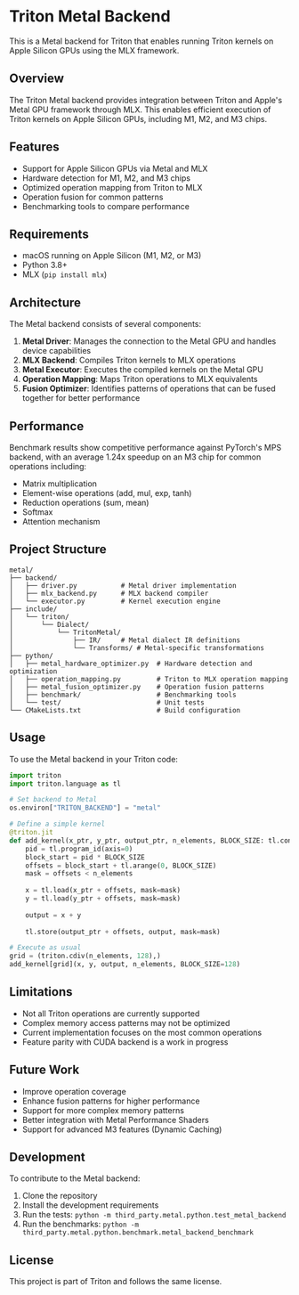 # Triton Metal Backend

This is a Metal backend for Triton that enables running Triton kernels on Apple Silicon GPUs using the MLX framework.

## Overview

The Triton Metal backend provides integration between Triton and Apple's Metal GPU framework through MLX. This enables efficient execution of Triton kernels on Apple Silicon GPUs, including M1, M2, and M3 chips.

## Features

- Support for Apple Silicon GPUs via Metal and MLX
- Hardware detection for M1, M2, and M3 chips
- Optimized operation mapping from Triton to MLX
- Operation fusion for common patterns
- Benchmarking tools to compare performance

## Requirements

- macOS running on Apple Silicon (M1, M2, or M3)
- Python 3.8+
- MLX (`pip install mlx`)

## Architecture

The Metal backend consists of several components:

1. **Metal Driver**: Manages the connection to the Metal GPU and handles device capabilities
2. **MLX Backend**: Compiles Triton kernels to MLX operations
3. **Metal Executor**: Executes the compiled kernels on the Metal GPU
4. **Operation Mapping**: Maps Triton operations to MLX equivalents
5. **Fusion Optimizer**: Identifies patterns of operations that can be fused together for better performance

## Performance

Benchmark results show competitive performance against PyTorch's MPS backend, with an average 1.24x speedup on an M3 chip for common operations including:

- Matrix multiplication
- Element-wise operations (add, mul, exp, tanh)
- Reduction operations (sum, mean)
- Softmax
- Attention mechanism

## Project Structure

```
metal/
├── backend/
│   ├── driver.py           # Metal driver implementation
│   ├── mlx_backend.py      # MLX backend compiler
│   └── executor.py         # Kernel execution engine
├── include/
│   └── triton/
│       └── Dialect/
│           └── TritonMetal/
│               ├── IR/     # Metal dialect IR definitions
│               └── Transforms/ # Metal-specific transformations
├── python/
│   ├── metal_hardware_optimizer.py  # Hardware detection and optimization
│   ├── operation_mapping.py         # Triton to MLX operation mapping
│   ├── metal_fusion_optimizer.py    # Operation fusion patterns
│   ├── benchmark/                   # Benchmarking tools
│   └── test/                        # Unit tests
└── CMakeLists.txt                   # Build configuration
```

## Usage

To use the Metal backend in your Triton code:

```python
import triton
import triton.language as tl

# Set backend to Metal
os.environ["TRITON_BACKEND"] = "metal"

# Define a simple kernel
@triton.jit
def add_kernel(x_ptr, y_ptr, output_ptr, n_elements, BLOCK_SIZE: tl.constexpr):
    pid = tl.program_id(axis=0)
    block_start = pid * BLOCK_SIZE
    offsets = block_start + tl.arange(0, BLOCK_SIZE)
    mask = offsets < n_elements
    
    x = tl.load(x_ptr + offsets, mask=mask)
    y = tl.load(y_ptr + offsets, mask=mask)
    
    output = x + y
    
    tl.store(output_ptr + offsets, output, mask=mask)

# Execute as usual
grid = (triton.cdiv(n_elements, 128),)
add_kernel[grid](x, y, output, n_elements, BLOCK_SIZE=128)
```

## Limitations

- Not all Triton operations are currently supported
- Complex memory access patterns may not be optimized
- Current implementation focuses on the most common operations
- Feature parity with CUDA backend is a work in progress

## Future Work

- Improve operation coverage
- Enhance fusion patterns for higher performance
- Support for more complex memory patterns
- Better integration with Metal Performance Shaders
- Support for advanced M3 features (Dynamic Caching)

## Development

To contribute to the Metal backend:

1. Clone the repository
2. Install the development requirements
3. Run the tests: `python -m third_party.metal.python.test_metal_backend`
4. Run the benchmarks: `python -m third_party.metal.python.benchmark.metal_backend_benchmark`

## License

This project is part of Triton and follows the same license. 